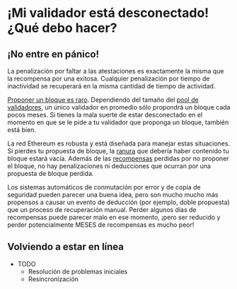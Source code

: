# ¡Mi validador está desconectado! ¿Qué debo hacer?

## ¡No entre en pánico!

La penalización por faltar a las atestaciones es exactamente la misma que la recompensa por una exitosa. Cualquier penalización por tiempo de inactividad se recuperará en la misma cantidad de tiempo de actividad.

[Proponer un bloque es raro](../rewards/proposal-frequency.md). Dependiendo del tamaño del [pool de validadores](../staking-glossary.md#validator-pool), un único validador en promedio sólo propondrá un bloque cada pocos meses. Si tienes la mala suerte de estar desconectado en el momento en que se le pide a tu validador que proponga un bloque, también está bien.

La red Ethereum es robusta y está diseñada para manejar estas situaciones. Si pierdes tu propuesta de bloque, la [ranura](https://github.com/Buttaa/ethstaker/blob/main/help/staking-glossary.md#slot) que debería haber contenido tu bloque estará vacía. Además de las [recompensas](https://github.com/Buttaa/ethstaker/blob/main/help/rewards/chain-rewards.md) perdidas por no proponer el bloque, no hay penalizaciones ni deducciones que ocurran por una propuesta de bloque perdida.

Los sistemas automáticos de conmutación por error y de copia de seguridad pueden parecer una buena idea, pero son mucho mucho más propensos a causar un evento de deducción (por ejemplo, doble propuesta) que un proceso de recuperación manual. Perder algunos días de recompensas puede parecer malo en ese momento, ¡pero ser reducido y perder potencialmente MESES de recompensas es mucho peor!



## Volviendo a estar en línea

* TODO
  * Resolución de problemas iniciales
  * Resincronización
